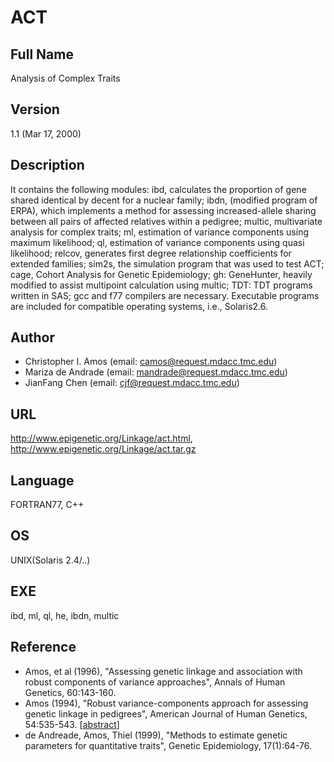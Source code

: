 # ACT

## Full Name
Analysis of Complex Traits

## Version
1.1 (Mar 17, 2000)

## Description
It contains the following modules: ibd, calculates the proportion of gene shared identical by decent for a nuclear family; ibdn, (modified program of ERPA), which implements a method for assessing increased-allele sharing between all pairs of affected relatives within a pedigree; multic, multivariate analysis for complex traits; ml, estimation of variance components using maximum likelihood; ql, estimation of variance components using quasi likelihood; relcov, generates first degree relationship coefficients for extended families; sim2s, the simulation program that was used to test ACT; cage, Cohort Analysis for Genetic Epidemiology; gh: GeneHunter, heavily modified to assist multipoint calculation using multic; TDT: TDT programs written in SAS; gcc and f77 compilers are necessary. Executable programs are included for compatible operating systems, i.e., Solaris2.6.

## Author
* Christopher I. Amos (email: camos@request.mdacc.tmc.edu)
* Mariza de Andrade (email: mandrade@request.mdacc.tmc.edu)
* JianFang Chen (email: cjf@request.mdacc.tmc.edu)

## URL
http://www.epigenetic.org/Linkage/act.html, http://www.epigenetic.org/Linkage/act.tar.gz

## Language
FORTRAN77, C++

## OS
UNIX(Solaris 2.4/..)

## EXE
ibd, ml, ql, he, ibdn, multic

## Reference
* Amos, et al (1996), "Assessing genetic linkage and association with robust components of variance approaches", Annals of Human Genetics, 60:143-160.
* Amos (1994), "Robust variance-components approach for assessing genetic linkage in pedigrees", American Journal of Human Genetics, 54:535-543. [[abstract](http://www.pubmedcentral.nih.gov/articlerender.fcgi?artid=1918121)]
* de Andreade, Amos, Thiel (1999), "Methods to estimate genetic parameters for quantitative traits", Genetic Epidemiology, 17(1):64-76.